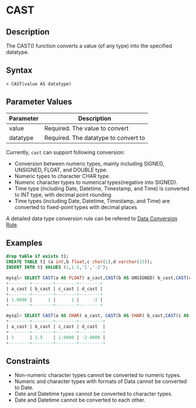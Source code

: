 # **CAST**

## **Description**

The CAST() function converts a value (of any type) into the specified datatype.

## **Syntax**

```
> CAST(value AS datatype)

```

## **Parameter Values**

|  Parameter   | Description  |
|  ----  | ----  |
| value  | Required. The value to convert |
| datatype  | Required. The datatype to convert to |

Currently, `cast` can support following conversion:

* Conversion between numeric types, mainly including SIGNED, UNSIGNED, FLOAT, and DOUBLE type.
* Numeric types to character CHAR type.
* Numeric character types to numerical types(negative into SIGNED).
* Time type (including Date, Datetime, Timestamp, and Time) is converted to INT type, with decimal point rounding
* Time types (including Date, Datetime, Timestamp, and Time) are converted to fixed-point types with decimal places

 A detailed data type conversion rule can be refered to [Data Conversion Rule](../../../../Data-Types/data-type-conversion.md).

## **Examples**

```sql
drop table if exists t1;
CREATE TABLE t1 (a int,b float,c char(1),d varchar(15));
INSERT INTO t1 VALUES (1,1.5,'1','-2');

mysql> SELECT CAST(a AS FLOAT) a_cast,CAST(b AS UNSIGNED) b_cast,CAST(c AS SIGNED) c_cast, CAST(d AS SIGNED) d_cast from t1;
+--------+--------+--------+--------+
| a_cast | b_cast | c_cast | d_cast |
+--------+--------+--------+--------+
| 1.0000 |      1 |      1 |     -2 |
+--------+--------+--------+--------+

mysql> SELECT CAST(a AS CHAR) a_cast, CAST(b AS CHAR) b_cast,CAST(c AS DOUBLE) c_cast, CAST(d AS FLOAT) d_cast from t1;
+--------+--------+--------+---------+
| a_cast | b_cast | c_cast | d_cast  |
+--------+--------+--------+---------+
| 1      | 1.5    | 1.0000 | -2.0000 |
+--------+--------+--------+---------+
```

## **Constraints**

* Non-numeric character types cannot be converted to numeric types.
* Numeric and character types with formats of Data cannot be converted to Date.
* Date and Datetime types cannot be converted to character types.
* Date and Datetime cannot be converted to each other.
